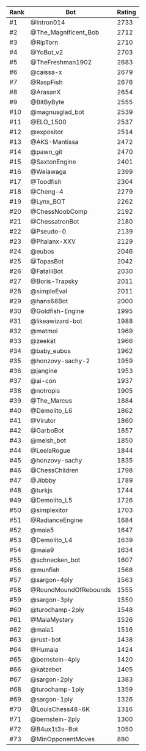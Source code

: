 Rank|Bot|Rating
---|---|---
#1|@Intron014|2733
#2|@The_Magnificent_Bob|2712
#3|@RipTorn|2710
#4|@YoBot_v2|2703
#5|@TheFreshman1902|2683
#6|@caissa-x|2679
#7|@RaspFish|2676
#8|@ArasanX|2654
#9|@BitByByte|2555
#10|@magnusglad_bot|2539
#11|@ELO_1500|2537
#12|@expositor|2514
#13|@AKS-Mantissa|2472
#14|@pawn_git|2470
#15|@SaxtonEngine|2401
#16|@Weiawaga|2399
#17|@Toodfish|2304
#18|@Cheng-4|2279
#19|@Lynx_BOT|2262
#20|@ChessNoobComp|2192
#21|@ChessatronBot|2180
#22|@Pseudo-0|2139
#23|@Phalanx-XXV|2129
#24|@eubos|2046
#25|@TopasBot|2042
#26|@FataliiBot|2030
#27|@Boris-Trapsky|2011
#28|@simpleEval|2011
#29|@hans68Bot|2000
#30|@Goldfish-Engine|1995
#31|@likeawizard-bot|1988
#32|@matmoi|1969
#33|@zeekat|1966
#34|@baby_eubos|1962
#35|@honzovy-sachy-2|1959
#36|@jangine|1953
#37|@ai-con|1937
#38|@notropis|1905
#39|@The_Marcus|1884
#40|@Demolito_L6|1862
#41|@Virutor|1860
#42|@GarboBot|1857
#43|@melsh_bot|1850
#44|@LeelaRogue|1844
#45|@honzovy-sachy|1835
#46|@ChessChildren|1798
#47|@Jibbby|1789
#48|@turkjs|1744
#49|@Demolito_L5|1726
#50|@simplexitor|1703
#51|@RadianceEngine|1684
#52|@maia5|1647
#53|@Demolito_L4|1639
#54|@maia9|1634
#55|@schnecken_bot|1607
#56|@munfish|1568
#57|@sargon-4ply|1563
#58|@RoundMoundOfRebounds|1555
#59|@sargon-3ply|1550
#60|@turochamp-2ply|1548
#61|@MaiaMystery|1526
#62|@maia1|1516
#63|@rust-bot|1438
#64|@Humaia|1424
#65|@bernstein-4ply|1420
#66|@katzebot|1405
#67|@sargon-2ply|1383
#68|@turochamp-1ply|1359
#69|@sargon-1ply|1326
#70|@LouisChess48-6K|1316
#71|@bernstein-2ply|1300
#72|@B4ux1t3s-Bot|1050
#73|@MinOpponentMoves|880
